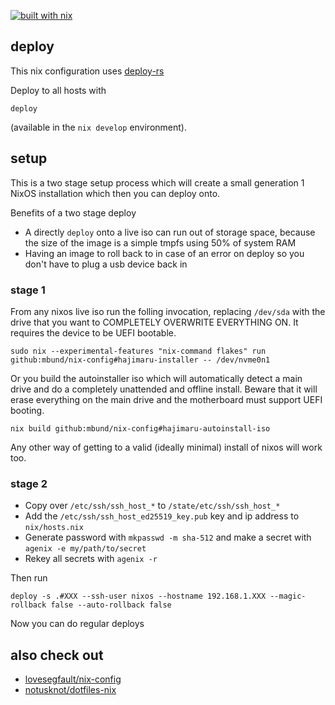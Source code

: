 [![built with nix](https://builtwithnix.org/badge.svg)](https://builtwithnix.org)

## deploy
This nix configuration uses [deploy-rs](https://github.com/serokell/deploy-rs)

Deploy to all hosts with
```
deploy
```
(available in the `nix develop` environment).

## setup
This is a two stage setup process which will create a small generation 1 NixOS installation
which then you can deploy onto.

Benefits of a two stage deploy
- A directly `deploy` onto a live iso can run out of storage space, because the size of the
image is a simple tmpfs using 50% of system RAM
- Having an image to roll back to in case of an error on deploy so you don't have to plug a
usb device back in

### stage 1
From any nixos live iso run the folling invocation, replacing `/dev/sda` with the drive that
you want to COMPLETELY OVERWRITE EVERYTHING ON. It requires the device to be UEFI bootable.
```
sudo nix --experimental-features "nix-command flakes" run github:mbund/nix-config#hajimaru-installer -- /dev/nvme0n1
```

Or you build the autoinstaller iso which will automatically detect a main drive and do a
completely unattended and offline install. Beware that it will erase everything on the
main drive and the motherboard must support UEFI booting.
```
nix build github:mbund/nix-config#hajimaru-autoinstall-iso
```

Any other way of getting to a valid (ideally minimal) install of nixos will work too.

### stage 2
- Copy over `/etc/ssh/ssh_host_*` to `/state/etc/ssh/ssh_host_*`
- Add the `/etc/ssh/ssh_host_ed25519_key.pub` key and ip address to `nix/hosts.nix`
- Generate password with `mkpasswd -m sha-512` and make a secret with `agenix -e my/path/to/secret`
- Rekey all secrets with `agenix -r`

Then run
```
deploy -s .#XXX --ssh-user nixos --hostname 192.168.1.XXX --magic-rollback false --auto-rollback false
```

Now you can do regular deploys

## also check out
- [lovesegfault/nix-config](https://github.com/lovesegfault/nix-config)
- [notusknot/dotfiles-nix](https://github.com/notusknot/dotfiles-nix)
